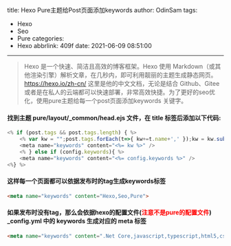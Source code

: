 title: Hexo Pure主题给Post页面添加keywords
author: OdinSam
tags:
  - Hexo
  - Seo
  - Pure
categories:
  - Hexo
abbrlink: 409f
date: 2021-06-09 08:51:00
---
> Hexo 是一个快速、简洁且高效的博客框架。Hexo 使用 Markdown（或其他渲染引擎）解析文章，在几秒内，即可利用靓丽的主题生成静态网页。https://hexo.io/zh-cn/ 这里是他的中文文档，无论是结合 Github、Gitee 或者是在私人的云端都可以快速部署，非常高效快捷。为了更好的seo优化，使用pure主题给每一个post页面添加keywords 关键字。

<!-- more -->

#### 找到主题 pure/layout/_common/head.ejs 文件，在 title 标签后添加以下代码:

```js
<% if (post.tags && post.tags.length) { %> 
	<% var kw = "";post.tags.forEach(t=>{ kw+=t.name+',' });kw = kw.substr(0,kw.length-1) %>
	<meta name="keywords" content="<%= kw %>" />
	<% } else if (config.keywords){ %>
	<meta name="keywords" content="<%= config.keywords %>" />
<%} %>
```

#### 这样每一个页面都可以依据发布时的tag生成keywords标签

```html
<meta name="keywords" content="Hexo,Seo,Pure">
```

#### 如果发布时没有tag，那么会依据hexo的配置文件(<font color="red">注意不是pure的配置文件</font>) _config.yml 中的 keywords 生成对应的 meta 标签

```html
<meta name="keywords" content=".Net Core,javascript,typescript,html5,css,css3,linux,react,vue,js">
```